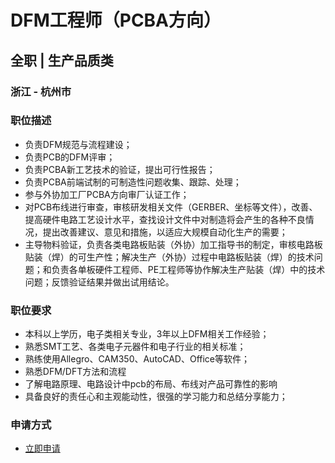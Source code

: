 
# DFM工程师（PCBA方向）
## 全职  |  生产品质类
### 浙江 - 杭州市

### 职位描述
- 负责DFM规范与流程建设；
- 负责PCB的DFM评审；
- 负责PCBA新工艺技术的验证，提出可行性报告；
- 负责PCBA前端试制的可制造性问题收集、跟踪、处理；
- 参与外协加工厂PCBA方向审厂认证工作；
- 对PCB布线进行审查，审核研发相关文件（GERBER、坐标等文件），改善、提高硬件电路工艺设计水平，查找设计文件中对制造将会产生的各种不良情况，提出改善建议、意见和措施，以适应大规模自动化生产的需要；
- 主导物料验证，负责各类电路板贴装（外协）加工指导书的制定，审核电路板贴装（焊）的可生产性；解决生产（外协）过程中电路板贴装（焊）的技术问题；和负责各单板硬件工程师、PE工程师等协作解决生产贴装（焊）中的技术问题；反馈验证结果并做出试用结论。
### 职位要求
- 本科以上学历，电子类相关专业，3年以上DFM相关工作经验；
- 熟悉SMT工艺、各类电子元器件和电子行业的相关标准；
- 熟练使用Allegro、CAM350、AutoCAD、Office等软件；
- 熟悉DFM/DFT方法和流程
- 了解电路原理、电路设计中pcb的布局、布线对产品可靠性的影响
- 具备良好的责任心和主观能动性，很强的学习能力和总结分享能力；
### 申请方式
- <a href="mailto:hr@tuya.com?subject=求职简历-DFM工程师（PCBA方向）-来自GitHub">立即申请</a>